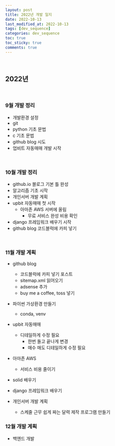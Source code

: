 ```yaml
---
layout: post
title: 2022년 개발 일지
date: 2022-10-13
last_modified_at: 2022-10-13
tags: [dev_sequence]
categories: dev_sequence
toc: true
toc_sticky: true
comments: true 
---
```


<br/>

## 2022년



<br/>

### 9월 개발 정리
- 개발환경 설정
- git
- python 기초 문법
- c 기초 문법
- github blog 시도
- 업비트 자동매매 개발 시작

<br/>

### 10월 개발 정리
- github.io 블로그 기본 틀 완성
- 알고리즘 기초 시작
- 개인서버 개발 계획
- upbit 자동매매 첫 시작
  - 아마존 AWS 서버에 올림 
    - 무료 서비스 완성 비용 확인  
- django 프레임워크 배우기 시작
- github blog 코드블럭에 카피 넣기

<br/>

### 11월 개발 계획
- github blog
  - 코드블럭에 카피 넣기 포스트
  - sitemap.xml 읽어오기
  - adsense 추가
  - buy me a coffee, toss 넣기

- 파이썬 가상환경 만들기
  - conda, venv

- upbit 자동매매
  - 디테일하게 수정 필요
    - 한번 돌고 끝나게 변경
    - 매수 매도 디테일하게 수정 필요

- 아마존 AWS
  - 서비스 비용 줄이기

- solid 배우기
- django 프레임워크 배우기

- 개인서버 개발 계획
  - 스케줄 근무 쉽게 짜는 달력 제작 프로그램 만들기


### 12월 개발 계획
- 백엔드 개발